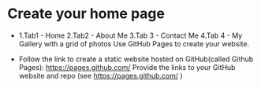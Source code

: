 # Create your home page
- 1.Tab1 - Home 2.Tab2 - About Me 3.Tab 3 - Contact Me 4.Tab 4 - My Gallery with a grid of photos
  Use GitHub Pages to create your website.

- Follow the link to create a static website hosted on GitHub(called Github Pages): https://pages.github.com/
  Provide the links to your GitHub website and repo (see https://pages.github.com/ )